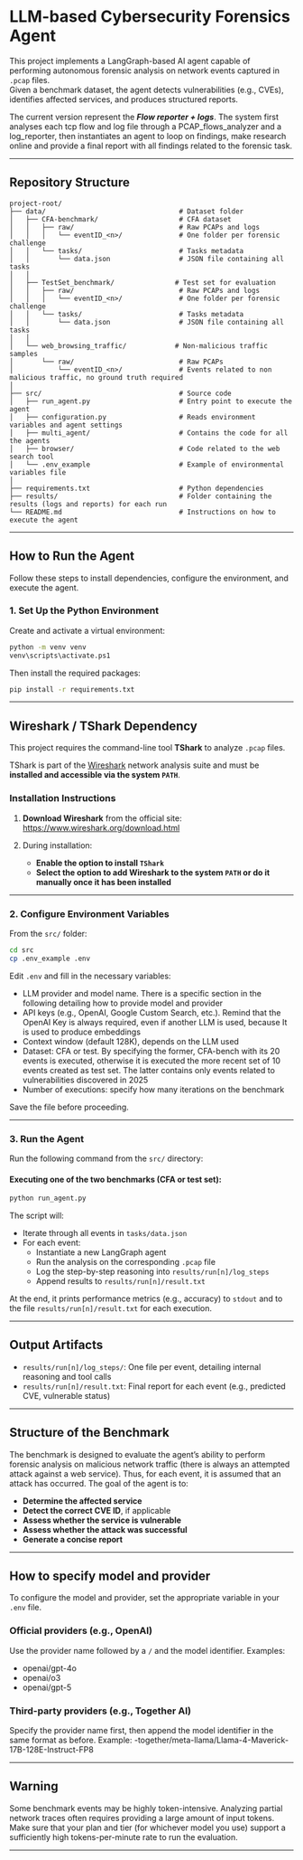 # LLM-based Cybersecurity Forensics Agent

This project implements a LangGraph-based AI agent capable of performing autonomous forensic analysis on network events captured in `.pcap` files.  
Given a benchmark dataset, the agent detects vulnerabilities (e.g., CVEs), identifies affected services, and produces structured reports. 

The current version represent the ***Flow reporter + logs***. The system first analyses each tcp flow and log file through a PCAP_flows_analyzer and a log_reporter, then instantiates an agent to loop on findings, make research online and provide a final report with all findings related to the forensic task. 

---

##  Repository Structure

```
project-root/
├── data/                                 # Dataset folder
│   ├── CFA-benchmark/                    # CFA dataset
│   │   ├── raw/                          # Raw PCAPs and logs
│   │   │   └── eventID_<n>/              # One folder per forensic challenge
│   │   └── tasks/                        # Tasks metadata
│   │       └── data.json                 # JSON file containing all tasks
│   │
│   ├── TestSet_benchmark/               # Test set for evaluation
│   │   ├── raw/                          # Raw PCAPs and logs
│   │   │   └── eventID_<n>/              # One folder per forensic challenge
│   │   └── tasks/                        # Tasks metadata
│   │       └── data.json                 # JSON file containing all tasks
│   │
│   └── web_browsing_traffic/            # Non-malicious traffic samples
│       └── raw/                          # Raw PCAPs
│           └── eventID_<n>/              # Events related to non malicious traffic, no ground truth required
│
├── src/                                  # Source code
│   ├── run_agent.py                      # Entry point to execute the agent
│   ├── configuration.py                  # Reads environment variables and agent settings
│   ├── multi_agent/                      # Contains the code for all the agents
│   ├── browser/                          # Code related to the web search tool
│   └── .env_example                      # Example of environmental variables file
│
├── requirements.txt                      # Python dependencies
├── results/                              # Folder containing the results (logs and reports) for each run
└── README.md                             # Instructions on how to execute the agent

```

---

## How to Run the Agent

Follow these steps to install dependencies, configure the environment, and execute the agent.


### 1. Set Up the Python Environment

Create and activate a virtual environment:

```bash
python -m venv venv
venv\scripts\activate.ps1  
```

Then install the required packages:

```bash
pip install -r requirements.txt
```

---

##  Wireshark / TShark Dependency

This project requires the command-line tool **TShark** to analyze `.pcap` files.

TShark is part of the [Wireshark](https://www.wireshark.org/) network analysis suite and must be **installed and accessible via the system `PATH`**.

###  Installation Instructions

1. **Download Wireshark** from the official site:  
  https://www.wireshark.org/download.html

2. During installation:
   -  **Enable the option to install `TShark`**
   -  **Select the option to add Wireshark to the system `PATH` or do it manually once it has been installed**

---


### 2. Configure Environment Variables

From the `src/` folder:

```bash
cd src
cp .env_example .env
```

Edit `.env` and fill in the necessary variables:
- LLM provider and model name. There is a specific section in the following detailing how to provide model and provider
- API keys (e.g., OpenAI, Google Custom Search, etc.). Remind that the OpenAI Key is always required, even if another LLM is used, because It is used to produce embeddings
- Context window (default 128K), depends on the LLM used 
- Dataset: CFA or test. By specifying the former, CFA-bench with its 20 events is executed, otherwise it is executed the more recent set of 10 events created as test set. The latter contains only events related to vulnerabilities discovered in 2025
- Number of executions: specify how many iterations on the benchmark

Save the file before proceeding.

---

### 3. Run the Agent

Run the following command from the `src/` directory:

#### Executing one of the two benchmarks (CFA or test set):

```bash
python run_agent.py
```

The script will:

- Iterate through all events in `tasks/data.json`
- For each event:
  - Instantiate a new LangGraph agent
  - Run the analysis on the corresponding `.pcap` file
  - Log the step-by-step reasoning into `results/run[n]/log_steps`
  - Append results to `results/run[n]/result.txt`

At the end, it prints performance metrics (e.g., accuracy) to `stdout` and to the file `results/run[n]/result.txt` for each execution.

---

## Output Artifacts

- `results/run[n]/log_steps/`: One file per event, detailing internal reasoning and tool calls
- `results/run[n]/result.txt`: Final report for each event (e.g., predicted CVE, vulnerable status)

---

##  Structure of the Benchmark

The benchmark is designed to evaluate the agent’s ability to perform forensic analysis on malicious network traffic (there is always an attempted attack against a web service). Thus, for each event, it is assumed that an attack has occurred. The goal of the agent is to:

- **Determine the affected service**
- **Detect the correct CVE ID**, if applicable
- **Assess whether the service is vulnerable**
- **Assess whether the attack was successful**
- **Generate a concise report**
---
## How to specify model and provider

To configure the model and provider, set the appropriate variable in your `.env` file.

### Official providers (e.g., OpenAI)

Use the provider name followed by a `/` and the model identifier. Examples:

- openai/gpt-4o
- openai/o3
- openai/gpt-5
  

### Third-party providers (e.g., Together AI)

Specify the provider name first, then append the model identifier in the same format as before. Example:
 -together/meta-llama/Llama-4-Maverick-17B-128E-Instruct-FP8

---

## Warning  

Some benchmark events may be highly token-intensive. Analyzing partial network traces often requires providing a large amount of input tokens.
Make sure that your plan and tier (for whichever model you use) support a sufficiently high tokens-per-minute rate to run the evaluation. 

---